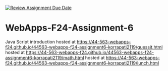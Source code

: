[![Review Assignment Due Date](https://classroom.github.com/assets/deadline-readme-button-22041afd0340ce965d47ae6ef1cefeee28c7c493a6346c4f15d667ab976d596c.svg)](https://classroom.github.com/a/cCoVexb_)
# WebApps-F24-Assignment-6
Java Script introduction
hosted at  https://44-563-webapps-f24.github.io/44563-webapps-f24-assignment6-korrapati2119/guessit.html
hosted at  https://44-563-webapps-f24.github.io/44563-webapps-f24-assignment6-korrapati2119/math.html
hosted at  https://44-563-webapps-f24.github.io/44563-webapps-f24-assignment6-korrapati2119/lunch.html
